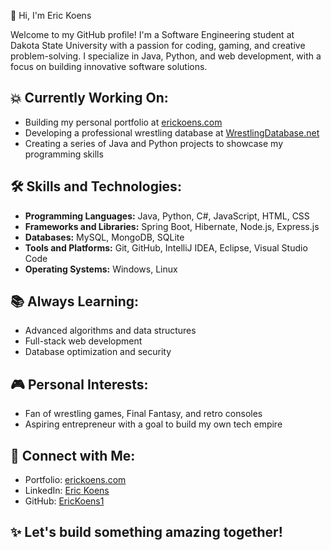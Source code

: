  👋 Hi, I'm Eric Koens

Welcome to my GitHub profile! I'm a Software Engineering student at Dakota State University with a passion for coding, gaming, and creative problem-solving. I specialize in Java, Python, and web development, with a focus on building innovative software solutions.

## 💥 Currently Working On:
- Building my personal portfolio at [erickoens.com](https://www.erickoens.com)  
- Developing a professional wrestling database at [WrestlingDatabase.net](https://www.WrestlingDatabase.net)  
- Creating a series of Java and Python projects to showcase my programming skills  

## 🛠️ Skills and Technologies:
- **Programming Languages:** Java, Python, C#, JavaScript, HTML, CSS  
- **Frameworks and Libraries:** Spring Boot, Hibernate, Node.js, Express.js  
- **Databases:** MySQL, MongoDB, SQLite  
- **Tools and Platforms:** Git, GitHub, IntelliJ IDEA, Eclipse, Visual Studio Code  
- **Operating Systems:** Windows, Linux  

## 📚 Always Learning:
- Advanced algorithms and data structures  
- Full-stack web development  
- Database optimization and security  

## 🎮 Personal Interests:
- Fan of wrestling games, Final Fantasy, and retro consoles  
- Aspiring entrepreneur with a goal to build my own tech empire  

## 🔗 Connect with Me:
- Portfolio: [erickoens.com](https://www.erickoens.com)  
- LinkedIn: [Eric Koens](https://www.linkedin.com/in/erickoens/)  
- GitHub: [EricKoens1](https://github.com/EricKoens1)  

## ✨ Let's build something amazing together!

